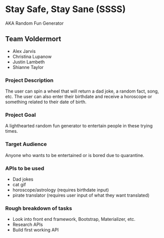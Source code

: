 # Stay Safe, Stay Sane (SSSS)

AKA Random Fun Generator

## Team Voldermort

- Alex Jarvis
- Christina Lupanow
- Justin Lambeth
- Shianne Taylor

### Project Description

The user can spin a wheel that will return a dad joke, a random fact, song, etc.
The user can also enter their birthdate and receive a horoscope or something related to their date of birth.

### Project Goal

A lighthearted random fun generator to entertain people in these trying times.

### Target Audience

Anyone who wants to be entertained or is bored due to quarantine.

### APIs to be used

- Dad jokes
- cat gif
- horoscope/astrology (requires birthdate input)
- pirate translator (requires user input of what they want translated)

### Rough breakdown of tasks

- Look into front end framework, Bootstrap, Materializer, etc.
- Research APIs
- Build first working API
